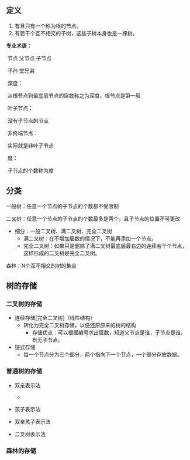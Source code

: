 ## 定义

1. 有且只有一个称为根的节点。
2. 有若干个互不相交的子树，这些子树本身也是一棵树。

**专业术语：**

​		节点		父节点		子节点

​		子孙		堂兄弟

​		深度：

​				从根节点到最底层节点的层数称之为深度，根节点是第一层

​		叶子节点：

​				没有子节点的节点

​		非终端节点：

​				实际就是非叶子节点

​		度：

​				子节点的个数称为度

## 分类

一般树：任意一个节点的子节点的个数都不受限制

二叉树：任意一个节点的子节点的个数最多是两个，且子节点的位置不可更改

+ 细分：一般二叉树、满二叉树、完全二叉树
  + 满二叉树：在不增加层数的情况下，不能再添加一个节点。
  + 完全二叉树：如果只是删除了满二叉树最底层最右边的连续若干个节点，这样形成的二叉树是完全二叉树。

森林：N个互不相交的树的集合

## 树的存储

### 二叉树的存储

+ 连续存储[完全二叉树]（线性结构）
  + 转化为完全二叉树存储，以便还原原来的树的结构
    + 存储优点：可以根据编号求出层数，知道父节点是谁，子节点是谁，有无子节点。
+ 链式存储
  + 每一个节点分为三个部分，两个指向下一个节点，一个部分存放数据。



### 普通树的存储

+ 双亲表示法

  + 

+ 孩子表示法

+ 双亲孩子表示法

+ 二叉树表示法

  

### 森林的存储



